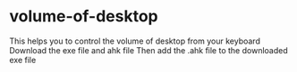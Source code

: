 # volume-of-desktop
This helps you to control the volume of desktop from your keyboard
Download the exe file and ahk file 
Then add the .ahk file to the downloaded exe file 
